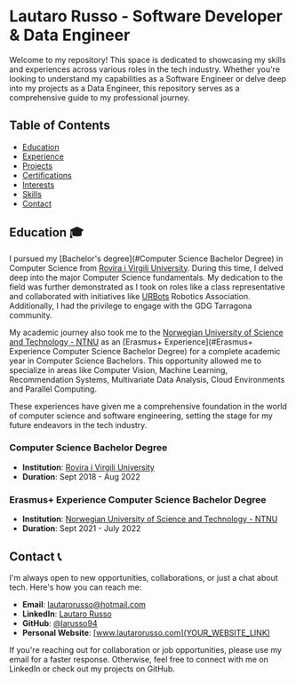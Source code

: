 
# Lautaro Russo - Software Developer & Data Engineer

Welcome to my repository! This space is dedicated to showcasing my skills and experiences across various roles in the tech industry. Whether you're looking to understand my capabilities as a Software Engineer or delve deep into my projects as a Data Engineer, this repository serves as a comprehensive guide to my professional journey.

## Table of Contents
- [Education](#Education)
- [Experience](Experience.md)
- [Projects](Projects.md)
- [Certifications](Certifications.md)
- [Interests](Interests.md)
- [Skills](Skills.md)
- [Contact](#Contact)

## Education 🎓

I pursued my [Bachelor's degree](#Computer Science Bachelor Degree) in Computer Science from [Rovira i Virgili University](https://www.urv.cat/). During this time, I delved deep into the major Computer Science fundamentals. My dedication to the field was further demonstrated as I took on roles like a class representative and collaborated with initiatives like [URBots](https://www.urbots.org/) Robotics Association. Additionally, I had the privilege to engage with the GDG Tarragona community.

My academic journey also took me to the [Norwegian University of Science and Technology - NTNU](https://www.ntnu.edu/) as an [Erasmus+ Experience](#Erasmus+ Experience Computer Science Bachelor Degree) for a complete academic year in Computer Science Bachelors. This opportunity allowed me to specialize in areas like Computer Vision, Machine Learning, Recommendation Systems, Multivariate Data Analysis, Cloud Environments and Parallel Computing.

These experiences have given me a comprehensive foundation in the world of computer science and software engineering, setting the stage for my future endeavors in the tech industry.
### Computer Science Bachelor Degree
- **Institution**: [Rovira i Virgili University](https://www.urv.cat/)
- **Duration**: Sept 2018 - Aug 2022

### Erasmus+ Experience Computer Science Bachelor Degree
- **Institution**:  [Norwegian University of Science and Technology - NTNU](https://www.ntnu.edu/)
- **Duration**: Sept 2021 - July 2022

## Contact 📞

I'm always open to new opportunities, collaborations, or just a chat about tech. Here's how you can reach me:

- **Email**: [lautarorusso@hotmail.com](mailto:lautarorusso@hotmail.com)
- **LinkedIn**: [Lautaro Russo](https://www.linkedin.com/in/lautaro-russo/)
- **GitHub**: [@larusso94](https://github.com/larusso94)
- **Personal Website**: [www.lautarorusso.com](YOUR_WEBSITE_LINK)

If you're reaching out for collaboration or job opportunities, please use my email for a faster response. Otherwise, feel free to connect with me on LinkedIn or check out my projects on GitHub.
